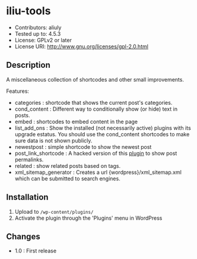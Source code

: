 # iliu-tools

* Contributors: aliuly
* Tested up to: 4.5.3
* License: GPLv2 or later
* License URI: http://www.gnu.org/licenses/gpl-2.0.html

## Description

A miscellaneous collection of shortcodes and other small
improvements.

Features:

- categories : shortcode that shows the current post's 
  categories.
- cond_content : Different way to conditionally show (or hide)
  text in posts.
- embed : shortcodes to embed content in the page
- list_add_ons : Show the installed (not necessarily active)
  plugins with its upgrade estatus.  You should use the
  cond_content shortcodes to make sure data is not shown
  publicly.
- newestpost : simple shortcode to show the newest post
- post_link_shortcode : A hacked version of this
  [plugin](https://wordpress.org/plugins/post-link-shortcode/)
  to show post permalinks.
- related : show related posts based on tags.
- xml_sitemap_generator : Creates a url {wordpress}/xml_sitemap.xml
  which can be submitted to search engines.


## Installation

1. Upload to `/wp-content/plugins/`
2. Activate the plugin through the 'Plugins' menu in WordPress


## Changes

- 1.0 : First release
